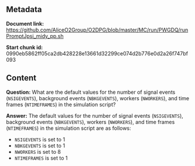 ## Metadata

**Document link:** https://github.com/AliceO2Group/O2DPG/blob/master/MC/run/PWGDQ/runPromptJpsi_midy_pp.sh

**Start chunk id:** 0990eb5862ff05ca2db428228e13661d32299ce074d2b776e0d2a26f747bf093

## Content

**Question:** What are the default values for the number of signal events (`NSIGEVENTS`), background events (`NBKGEVENTS`), workers (`NWORKERS`), and time frames (`NTIMEFRAMES`) in the simulation script?

**Answer:** The default values for the number of signal events (`NSIGEVENTS`), background events (`NBKGEVENTS`), workers (`NWORKERS`), and time frames (`NTIMEFRAMES`) in the simulation script are as follows:
- `NSIGEVENTS` is set to 1
- `NBKGEVENTS` is set to 1
- `NWORKERS` is set to 8
- `NTIMEFRAMES` is set to 1